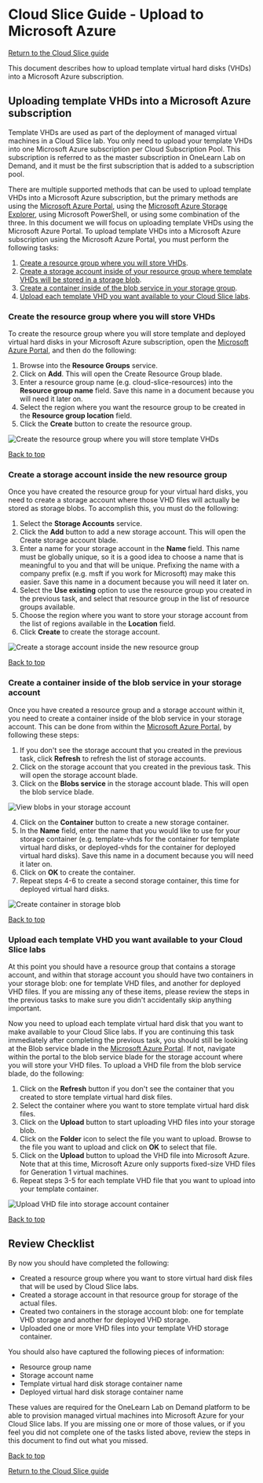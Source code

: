 # Cloud Slice Guide - Upload to Microsoft Azure

[Return to the Cloud Slice guide][back]

This document describes how to upload template virtual hard disks (VHDs) into a Microsoft Azure subscription.

## Uploading template VHDs into a Microsoft Azure subscription

Template VHDs are used as part of the deployment of managed virtual machines in a Cloud Slice lab. You only need to upload your template VHDs into one Microsoft Azure subscription per Cloud Subscription Pool. This subscription is referred to as the master subscription in OneLearn Lab on Demand, and it must be the first subscription that is added to a subscription pool.

There are multiple supported methods that can be used to upload template VHDs into a Microsoft Azure subscription, but the primary methods are using the  <a href="https://portal.azure.com/" target="_blank">Microsoft Azure Portal</a>, using the <a href="https://azure.microsoft.com/features/storage-explorer/">Microsoft Azure Storage Explorer</a>, using Microsoft PowerShell, or using some combination of the three. In this document we will focus on uploading template VHDs using the Microsoft Azure Portal. To upload template VHDs into a Microsoft Azure subscription using the Microsoft Azure Portal, you must perform the following tasks:

1. [Create a resource group where you will store VHDs][create-resource-group].
2. [Create a storage account inside of your resource group where template VHDs will be stored in a storage blob][create-storage-account].
3. [Create a container inside of the blob service in your storage group][create-container].
4. [Upload each template VHD you want available to your Cloud Slice labs][upload-vhds].

[create-resource-group]: #create-the-resource-group-where-you-will-store-vhds "Create a new resource group in Microsoft Azure"
[create-storage-account]: #create-a-storage-account-inside-the-new-resource-group "Create new storage account inside of your new resource group"
[create-container]: #create-a-container-inside-of-the-blob-service-in-your-storage-account "Create a new container in the blog service in your new storage account"
[upload-vhds]: #upload-each-template-vhd-you-want-available-to-your-cloud-slice-labs "Upload one or more template VHDs into the Microsoft Azure subscription blob service container you created"

### Create the resource group where you will store VHDs

To create the resource group where you will store template and deployed virtual hard disks in your Microsoft Azure subscription, open the <a href="https://portal.azure.com/" target="_blank">Microsoft Azure Portal</a>, and then do the following:

1. Browse into the **Resource Groups** service.
2. Click on **Add**. This will open the Create Resource Group blade.
3. Enter a resource group name (e.g. cloud-slice-resources) into the **Resource group name** field. Save this name in a document because you will need it later on.
4. Select the region where you want the resource group to be created in the **Resource group location** field.
5. Click the **Create** button to create the resource group.

![Create the resource group where you will store template VHDs](images/azure-create-resource-group.png)

[Back to top][back-to-top]

### Create a storage account inside the new resource group

Once you have created the resource group for your virtual hard disks, you need to create a storage account where those VHD files will actually be stored as storage blobs. To accomplish this, you must do the following:

1. Select the **Storage Accounts** service.
2. Click the **Add** button to add a new storage account. This will open the Create storage account blade.
3. Enter a name for your storage account in the **Name** field. This name must be globally unique, so it is a good idea to choose a name that is meaningful to you and that will be unique. Prefixing the name with a company prefix (e.g. msft if you work for Microsoft) may make this easier. Save this name in a document because you will need it later on.
4. Select the **Use existing** option to use the resource group you created in the previous task, and select that resource group in the list of resource groups available.
5. Choose the region where you want to store your storage account from the list of regions available in the **Location** field.
6. Click **Create** to create the storage account.

![Create a storage account inside the new resource group](images/azure-create-storage-account.png)

[Back to top][back-to-top]

### Create a container inside of the blob service in your storage account

Once you have created a resource group and a storage account within it, you need to create a container inside of the blob service in your storage account. This can be done from within the <a href="https://portal.azure.com/" target="_blank">Microsoft Azure Portal</a>, by following these steps:

1. If you don't see the storage account that you created in the previous task, click **Refresh** to refresh the list of storage accounts.
2. Click on the storage account that you created in the previous task. This will open the storage account blade.
3. Click on the **Blobs service** in the storage account blade. This will open the blob service blade.

![View blobs in your storage account](images/azure-storage-account-view-blobs.png)

4. Click on the **Container** button to create a new storage container.
5. In the **Name** field, enter the name that you would like to use for your storage container (e.g. template-vhds for the container for template virtual hard disks, or deployed-vhds for the container for deployed virtual hard disks). Save this name in a document because you will need it later on.
6. Click on **OK** to create the container.
7. Repeat steps 4-6 to create a second storage container, this time for deployed virtual hard disks.

![Create container in storage blob](images/azure-storage-account-new-blob-container.png)

[Back to top][back-to-top]

### Upload each template VHD you want available to your Cloud Slice labs

At this point you should have a resource group that contains a storage account, and within that storage account you should have two containers in your storage blob: one for template VHD files, and another for deployed VHD files. If you are missing any of these items, please review the steps in the previous tasks to make sure you didn't accidentally skip anything important.

Now you need to upload each template virtual hard disk that you want to make available to your Cloud Slice labs. If you are continuing this task immediately after completing the previous task, you should still be looking at the Blob service blade in the <a href="https://portal.azure.com/" target="_blank">Microsoft Azure Portal</a>. If not, navigate within the portal to the blob service blade for the storage account where you will store your VHD files. To upload a VHD file from the blob service blade, do the following:

1. Click on the **Refresh** button if you don't see the container that you created to store template virtual hard disk files.
2. Select the container where you want to store template virtual hard disk files.
3. Click on the **Upload** button to start uploading VHD files into your storage blob.
4. Click on the **Folder** icon to select the file you want to upload. Browse to the file you want to upload and click on **OK** to select that file.
5. Click on the **Upload** button to upload the VHD file into Microsoft Azure. Note that at this time, Microsoft Azure only supports fixed-size VHD files for Generation 1 virtual machines.
6. Repeat steps 3-5 for each template VHD file that you want to upload into your template container.

![Upload VHD file into storage account container](images/azure-storage-account-upload-blob.png)

[Back to top][back-to-top]

## Review Checklist

By now you should have completed the following:

- Created a resource group where you want to store virtual hard disk files that will be used by Cloud Slice labs.
- Created a storage account in that resource group for storage of the actual files.
- Created two containers in the storage account blob: one for template VHD storage and another for deployed VHD storage.
- Uploaded one or more VHD files into your template VHD storage container.

You should also have captured the following pieces of information:

- Resource group name
- Storage account name
- Template virtual hard disk storage container name
- Deployed virtual hard disk storage container name

These values are required for the OneLearn Lab on Demand platform to be able to provision managed virtual machines into Microsoft Azure for your Cloud Slice labs. If you are missing one or more of those values, or if you feel you did not complete one of the tasks listed above, review the steps in this document to find out what you missed.

[Back to top][back-to-top]

[Return to the Cloud Slice guide][back]

[back-to-top]: #cloud-slice-guide---upload-to-microsoft-azure "Return to the top of the document"
[back]: ../cloud-slice.md#upload-template-vhds-into-your-cloud-platform "Return to the Cloud Slice guide"

